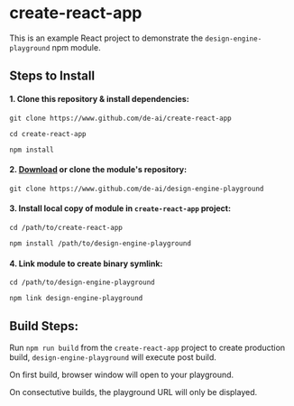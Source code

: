 # create-react-app

This is an example React project to demonstrate the `design-engine-playground` npm module.

## Steps to Install

#### 1. Clone this repository & install dependencies:

`git clone https://www.github.com/de-ai/create-react-app`

`cd create-react-app`

`npm install`

#### 2. [Download](https://github.com/de-ai/design-engine-playground/archive/master.zip) or clone the module's repository:

`git clone https://www.github.com/de-ai/design-engine-playground`

#### 3. Install local copy of module in `create-react-app` project:

`cd /path/to/create-react-app`

`npm install /path/to/design-engine-playground`

#### 4. Link module to create binary symlink:

`cd /path/to/design-engine-playground`

`npm link design-engine-playground`

## Build Steps:

Run `npm run build` from the `create-react-app` project to create production build, `design-engine-playground` will execute post build.

On first build, browser window will open to your playground.

On consectutive builds, the playground URL will only be displayed.